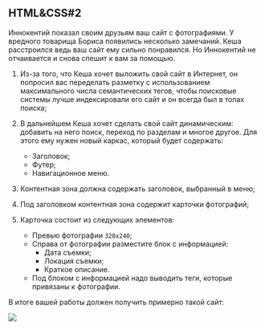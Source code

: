 ## HTML&CSS#2

Иннокентий показал своим друзьям ваш сайт с фотографиями. У вредного товарища Бориса появились несколько замечаний. Кеша расстроился ведь ваш сайт ему сильно понравился. Но Иннокентий не отчаивается и снова спешит к вам за помощью.

1.  Из-за того, что Кеша хочет выложить свой сайт в Интернет, он попросил вас переделать разметку с использованием максимального числа семантических тегов, чтобы поисковые системы лучше индексировали его сайт и он всегда был в топах поиска;
2.  В дальнейшем Кеша хочет сделать свой сайт динамическим: добавить на него поиск, переход по разделам и многое другое. Для этого ему нужен новый каркас, который будет содержать:

	* Заголовок;
	* Футер;   
	* Навигационное меню.

3.  Контентная зона должна содержать заголовок, выбранный в меню;
4.  Под заголовком контентная зона содержит карточки фотографий;
5. Карточка состоит из следующих элементов:
    * Превью фотографии ``320x240``;
	* Справа от фотографии разместите блок с информацией:
		* Дата съемки;
	    * Локация съемки;
	    * Краткое описание.
	* Под блоком с информацией надо выводить теги, которые привязаны к фотографии.
 
В итоге вашей работы должен получить примерно такой сайт:

![](https://lh6.googleusercontent.com/Buu77wtCI7KlK8VRmn-3foy6mpc8hjATz6zsMaDi-Mqahh1im6oZUnynmK-MtQf8Qs66wSwKgfd984ebiDaJO8GNcMe-YDtys7GHUG3745Qikl9QZ3DUykNDwI4uUdvvJlMlkFbZ)​​
